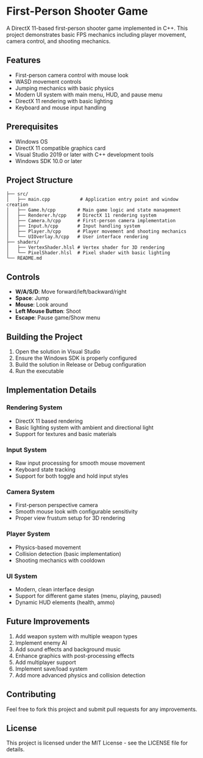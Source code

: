 # First-Person Shooter Game

A DirectX 11-based first-person shooter game implemented in C++. This project demonstrates basic FPS mechanics including player movement, camera control, and shooting mechanics.

## Features

- First-person camera control with mouse look
- WASD movement controls
- Jumping mechanics with basic physics
- Modern UI system with main menu, HUD, and pause menu
- DirectX 11 rendering with basic lighting
- Keyboard and mouse input handling

## Prerequisites

- Windows OS
- DirectX 11 compatible graphics card
- Visual Studio 2019 or later with C++ development tools
- Windows SDK 10.0 or later

## Project Structure

```
├── src/
│   ├── main.cpp           # Application entry point and window creation
│   ├── Game.h/cpp        # Main game logic and state management
│   ├── Renderer.h/cpp    # DirectX 11 rendering system
│   ├── Camera.h/cpp      # First-person camera implementation
│   ├── Input.h/cpp       # Input handling system
│   ├── Player.h/cpp      # Player movement and shooting mechanics
│   └── UIOverlay.h/cpp   # User interface rendering
├── shaders/
│   ├── VertexShader.hlsl # Vertex shader for 3D rendering
│   └── PixelShader.hlsl  # Pixel shader with basic lighting
└── README.md
```

## Controls

- **W/A/S/D**: Move forward/left/backward/right
- **Space**: Jump
- **Mouse**: Look around
- **Left Mouse Button**: Shoot
- **Escape**: Pause game/Show menu

## Building the Project

1. Open the solution in Visual Studio
2. Ensure the Windows SDK is properly configured
3. Build the solution in Release or Debug configuration
4. Run the executable

## Implementation Details

### Rendering System
- DirectX 11 based rendering
- Basic lighting system with ambient and directional light
- Support for textures and basic materials

### Input System
- Raw input processing for smooth mouse movement
- Keyboard state tracking
- Support for both toggle and hold input styles

### Camera System
- First-person perspective camera
- Smooth mouse look with configurable sensitivity
- Proper view frustum setup for 3D rendering

### Player System
- Physics-based movement
- Collision detection (basic implementation)
- Shooting mechanics with cooldown

### UI System
- Modern, clean interface design
- Support for different game states (menu, playing, paused)
- Dynamic HUD elements (health, ammo)

## Future Improvements

1. Add weapon system with multiple weapon types
2. Implement enemy AI
3. Add sound effects and background music
4. Enhance graphics with post-processing effects
5. Add multiplayer support
6. Implement save/load system
7. Add more advanced physics and collision detection

## Contributing

Feel free to fork this project and submit pull requests for any improvements.

## License

This project is licensed under the MIT License - see the LICENSE file for details.
